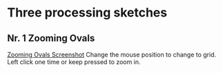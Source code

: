 # Three processing sketches


## Nr. 1 Zooming Ovals
[Zooming Ovals Screenshot](scrn1.png)
Change the mouse position to change to grid. Left click one time or keep pressed to zoom in.




